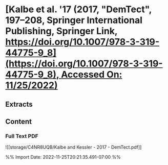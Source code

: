 # [**Kalbe et al.** **'17** (2017, "DemTect", 197–208, Springer International Publishing, Springer Link, [https://doi.org/10.1007/978-3-319-44775-9_8](https://doi.org/10.1007/978-3-319-44775-9_8), Accessed On: 11/25/2022)](zotero://select/library/items/I8RVJMPD)
## Extracts
## Content

### Full Text PDF
![[storage/C4NR8UQB/Kalbe and Kessler - 2017 - DemTect.pdf]]


%% Import Date: 2022-11-25T20:21:35.491-07:00 %%
